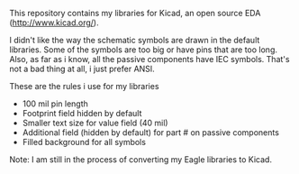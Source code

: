 This repository contains my libraries for Kicad, an open source EDA (http://www.kicad.org/). 

I didn't like the way the schematic symbols are drawn in the default libraries. Some of the symbols are too big or have pins that are too long. Also, as far as i know, all the passive components have IEC symbols. That's not a bad thing at all, i just prefer ANSI.


These are the rules i use for my libraries
- 100 mil pin length
- Footprint field hidden by default
- Smaller text size for value field (40 mil)
- Additional field (hidden by default) for part # on passive components
- Filled background for all symbols


Note: I am still in the process of converting my Eagle libraries to Kicad.




